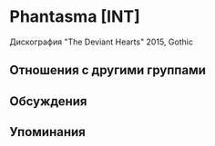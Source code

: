 # Phantasma [INT]

Дискография
"The Deviant Hearts" 2015, Gothic

## Отношения с другими группами


## Обсуждения


## Упоминания

